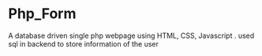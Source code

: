 # Php_Form
A database driven single php webpage using HTML, CSS, Javascript .
used sql in backend to store information of the  user
